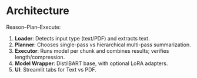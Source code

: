 # Architecture

Reason–Plan–Execute:

1. **Loader**: Detects input type (text/PDF) and extracts text.
2. **Planner**: Chooses single-pass vs hierarchical multi-pass summarization.
3. **Executor**: Runs model per chunk and combines results; verifies length/compression.
4. **Model Wrapper**: DistilBART base, with optional LoRA adapters.
5. **UI**: Streamlit tabs for Text vs PDF.
